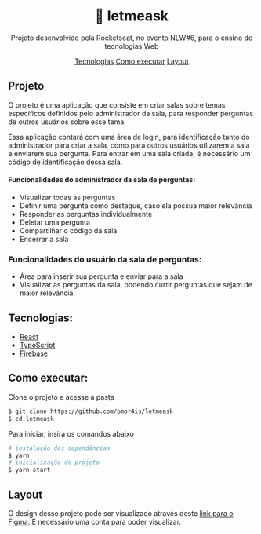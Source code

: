 <div align="center">

# :rocket: letmeask
Projeto desenvolvido pela Rocketseat, no evento NLW#6, para o ensino de tecnologias Web

[Tecnologias](#tecnologias)
[Como executar](#como-executar)
[Layout](#layout)

</div>

## Projeto
O projeto é uma aplicação que consiste em criar salas sobre temas específicos definidos pelo administrador da sala, para responder perguntas de outros usuários sobre esse tema. 

Essa aplicação contará com uma área de login, para identificação tanto do administrador para criar a sala, como para outros usuários utlizarem a sala e enviarem sua pergunta. Para entrar em uma sala criada, é necessário um código de identificação dessa sala. 

#### Funcionalidades do administrador da sala de perguntas:
* Visualizar todas as perguntas 
* Definir uma pergunta como destaque, caso ela possua maior relevância
* Responder as perguntas individualmente
* Deletar uma pergunta
* Compartilhar o código da sala
* Encerrar a sala

### Funcionalidades do usuário da sala de perguntas: 
* Área para inserir sua pergunta e enviar para a sala
* Visualizar as perguntas da sala, podendo curtir perguntas que sejam de maior relevância.


## Tecnologias: 
* [React](https://react.dev/)
* [TypeScript](https://firebase.google.com/?hl=pt-br)
* [Firebase](https://www.typescriptlang.org/)

## Como executar:
Clone o projeto e acesse a pasta
~~~ sh
$ git clone https://github.com/pmor4is/letmeask
$ cd letmeask
~~~

Para iniciar, insira os comandos abaixo
~~~ sh
# instalação das dependências
$ yarn
# inicialização do projeto
$ yarn start
~~~

## Layout 
O design desse projeto pode ser visualizado através deste [link para o Figma](https://www.figma.com/file/hNl3mDhH9Jz01yQ91QTHjl/Letmeask-(Community)?type=design&node-id=0-1&mode=design&t=mUpL9L6JYTG2W5z3-0). É necessário uma conta para poder visualizar.
